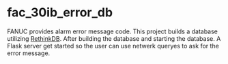 # fac_30ib_error_db
FANUC provides alarm error message code. This project builds a database utilizing [RethinkDB](https://www.rethinkdb.com).
After building the database and starting the database. A Flask server get started so the user can use netwerk queryes to ask for the error message.
